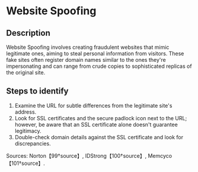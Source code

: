 
# Website Spoofing

## Description

Website Spoofing involves creating fraudulent websites that mimic legitimate ones, aiming to steal personal information from visitors. These fake sites often register domain names similar to the ones they're impersonating and can range from crude copies to sophisticated replicas of the original site.

## Steps to identify

1. Examine the URL for subtle differences from the legitimate site's address.
2. Look for SSL certificates and the secure padlock icon next to the URL; however, be aware that an SSL certificate alone doesn't guarantee legitimacy.
3. Double-check domain details against the SSL certificate and look for discrepancies.

Sources: Norton【99†source】, IDStrong【100†source】, Memcyco【101†source】.
